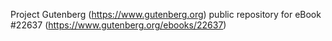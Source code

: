 Project Gutenberg (https://www.gutenberg.org) public repository for eBook #22637 (https://www.gutenberg.org/ebooks/22637)

